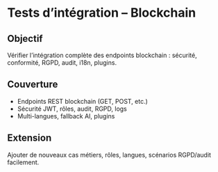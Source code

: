 # Tests d’intégration – Blockchain

## Objectif
Vérifier l’intégration complète des endpoints blockchain : sécurité, conformité, RGPD, audit, i18n, plugins.

## Couverture
- Endpoints REST blockchain (GET, POST, etc.)
- Sécurité JWT, rôles, audit, RGPD, logs
- Multi-langues, fallback AI, plugins

## Extension
Ajouter de nouveaux cas métiers, rôles, langues, scénarios RGPD/audit facilement.
